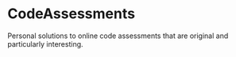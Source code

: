 # CodeAssessments
Personal solutions to online code assessments that are original and particularly interesting.
